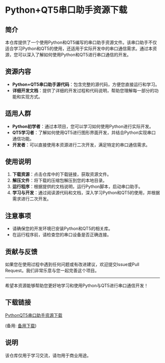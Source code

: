 # Python+QT5串口助手资源下载

## 简介

本仓库提供了一个使用Python和QT5编写的串口助手资源文件。该串口助手不仅适合学习Python和QT5的使用，还适用于实际开发中的串口通信需求。通过本资源，您可以深入了解如何使用Python和QT5进行串口通信的开发。

## 资源内容

- **Python+QT5串口助手源代码**：包含完整的源代码，方便您直接运行和学习。
- **详细开发文档**：提供了详细的开发过程和代码说明，帮助您理解每一部分的功能和实现方式。

## 适用人群

- **Python初学者**：通过本项目，您可以学习如何使用Python进行实际开发。
- **QT5学习者**：了解如何使用QT5进行图形界面开发，并结合Python实现串口通信功能。
- **开发者**：可以直接使用本资源进行二次开发，满足特定的串口通信需求。

## 使用说明

1. **下载资源**：点击仓库中的下载链接，获取资源文件。
2. **解压文件**：将下载的压缩包解压到您的本地目录。
3. **运行程序**：根据提供的文档说明，运行Python脚本，启动串口助手。
4. **学习与开发**：通过阅读源代码和文档，深入学习Python和QT5的使用，并根据需求进行二次开发。

## 注意事项

- 请确保您的开发环境已安装Python和QT5的相关库。
- 在运行程序前，请检查您的串口设备是否正确连接。

## 贡献与反馈

如果您在使用过程中遇到任何问题或有改进建议，欢迎提交Issue或Pull Request。我们非常乐意与您一起完善这个项目。

---

希望本资源能够帮助您更好地学习和使用Python与QT5进行串口通信开发！

## 下载链接
[PythonQT5串口助手资源下载](https://pan.quark.cn/s/2d1872264ef3) 

(备用: [备用下载](https://pan.baidu.com/s/1ktPQ4K5qWYIj9TONeOt5kw?pwd=1234))

## 说明

该仓库仅用于学习交流，请勿用于商业用途。
